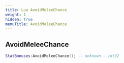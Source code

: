 ```yaml
---
title: Lua AvoidMeleeChance
weight: 1
hidden: true
menuTitle: AvoidMeleeChance
---
```

## AvoidMeleeChance
```lua
StatBonuses:AvoidMeleeChance(); -- unknown - int32
```